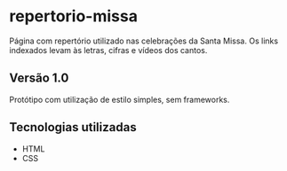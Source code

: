 # repertorio-missa

Página com repertório utilizado nas celebrações da Santa Missa. Os links indexados levam às letras, cifras e vídeos dos cantos.

## Versão 1.0

Protótipo com utilização de estilo simples, sem frameworks.

## Tecnologias utilizadas

- HTML
- CSS
